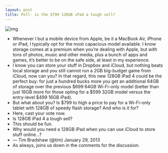```yaml
---
layout: post
title: Poll- is the $799 128GB iPad a tough sell?
---
```

![img](http://media.idownloadblog.com/wp-content/uploads/2012/12/iPad-mini-Minimally-Minimal-002-white-desk-Magic-Mouse.jpg)
* Whenever I but a mobile device from Apple, be it a MacBook Air, iPhone or iPad, I typically opt for the most capacious model available. I know storage comes at a premium when you’re dealing with Apple, but with tons of photos, music and other media, plus a bunch of apps and games, it’s better to be on the safe side, at least in my experience.
* I know you can store your stuff in Dropbox and iCloud, but nothing beats local storage and you still cannot run a 2GB big-budget game from iCloud, now can you? In that regard, this new 128GB iPad 4 could be the perfect buy: for just a hundred bucks more you get an additional 64GB of storage over the previous $699 64GB Wi-Fi-only model (better than just 16GB more for those opting for a $599 32GB model versus the entry-level $499 16GB iPad).
* But what about you? Is $799 to high a price to pay for a Wi-Fi-only tablet with 128GB of speedy flash storage? And who is it for?
* Here, cast your vote now.
* Is 128GB iPad 4 a tough sell?
* This should be fun.
* Why would you need a 128GB iPad when you can use iCloud to store stuff online…?
* — Tim Bradshaw (@tim) January 29, 2013
* As always, joins us down in the comments for the discussion.

